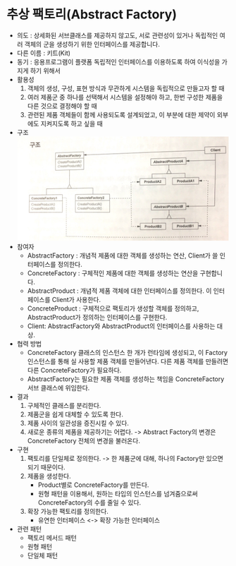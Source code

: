 # 추상 팩토리(Abstract Factory) 

* 의도 : 상세화된 서브클래스를 제공하지 않고도, 서로 관련성이 있거나 독립적인 여러 객체의 군을 생성하기 위한 인터페이스를 제공합니다.
* 다른 이름 : 키트(Kit)
* 동기 : 응용프로그램이 플랫폼 독립적인 인터페이스를 이용하도록 하여 이식성을 가지게 하기 위해서
* 활용성 
	1. 객체의 생성, 구성, 표현 방식과 무관하게 시스템을 독립적으로 만들고자 할 때
	2. 여러 제품군 중 하나를 선택해서 시스템을 설정해야 하고, 한번 구성한 제품을 다른 것으로 결정해야 할 때
	3. 관련된 제품 객체들이 함께 사용되도록 설계되었고, 이 부분에 대한 제약이 외부에도 지켜지도록 하고 싶을 때
* 구조  
	![abstractFactory](/img/AbstractFactory.JPG)
* 참여자
	* AbstractFactory : 개념적 제품에 대한 객체를 생성하는 연산, Client가 쓸 인터페이스를 정의한다.
	* ConcreteFactory : 구체적인 제품에 대한 객체를 생성하는  연산을 구현합니다.  
	* AbstractProduct : 개념적 제품 객체에 대한 인터페이스를 정의한다. 이 인터페이스를 Client가 사용한다.
	* ConcreteProduct : 구체적으로 팩토리가 생성할 객체를 정의하고, AbstractProduct가 정의하는 인터페이스를 구현한다.
	* Client: AbstractFactory와 AbstractProduct의 인터페이스를 사용하는 대상.
* 협력 방법 
	* ConcreteFactory 클래스의 인스턴스 한 개가 런타임에 생성되고, 이 Factory 인스턴스를 통해 실 사용할 제품 객체를 만들어낸다. 다른 제품 객체를 만들려면 다른 ConcreteFactory가 필요하다.
	* AbstractFactory는 필요한 제품 객체를 생성하는 책임을 ConcreteFactory 서브 클래스에 위임한다.  
* 결과
	1. 구체적인 클래스를 분리한다. 
	2. 제품군을 쉽게 대체할 수 있도록 한다.
	3. 제품 사이의 일관성을 증진시킬 수 있다.
	4. 새로운 종류의 제품을 제공하기는 어렵다. -> Abstract Factory의 변경은 ConcreteFactory 전체의 변경을 불러온다.
* 구현
	1. 팩토리를 단일체로 정의한다. -> 한 제품군에 대해, 하나의 Factory만 있으면 되기 때문이다.
	2. 제품을 생성한다.
		* Product별로 ConcreteFactory를 만든다.
		* 원형 패턴을 이용해서, 원하는 타입의 인스턴스를 넘겨줌으로써 ConcreteFactory의 수를 줄일 수 있다.
	3. 확장 가능한 팩토리를 정의한다.
		* 유연한 인터페이스 <-> 확장 가능한 인터페이스
* 관련 패턴
	* 팩토리 메서드 패턴
	* 원형 패턴
	* 단일체 패턴